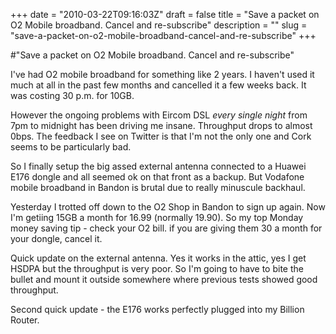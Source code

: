 +++
date = "2010-03-22T09:16:03Z"
draft = false
title = "Save a packet on O2 Mobile broadband. Cancel and re-subscribe"
description = ""
slug = "save-a-packet-on-o2-mobile-broadband-cancel-and-re-subscribe"
+++

#"Save a packet on O2 Mobile broadband. Cancel and re-subscribe"


 I&#39;ve had O2 mobile broadband for something like 2 years. I haven&#39;t used it much at all in the past few months and cancelled it a few weeks back. It was costing 30 p.m. for 10GB. <p /><div>However the ongoing problems with Eircom DSL *every* *single* *night* from 7pm to midnight has been driving me insane. Throughput drops to almost 0bps. The feedback I see on Twitter is that I&#39;m not the only one and Cork seems to be particularly bad.</div> <p /><div>So I finally setup the big assed external antenna connected to a Huawei E176 dongle and all seemed ok on that front as a backup. But Vodafone mobile broadband in Bandon is brutal due to really minuscule backhaul.</div> <p /><div>Yesterday I trotted off down to the O2 Shop in Bandon to sign up again. Now I&#39;m getiing 15GB a month for 16.99 (normally 19.90). So my top Monday money saving tip - check your O2 bill. if you are giving them 30 a month for your dongle, cancel it.</div> <p /><div>Quick update on the external antenna. Yes it works in the attic, yes I get HSDPA but the throughput is very poor. So I&#39;m going to have to bite the bullet and mount it outside somewhere where previous tests showed good throughput.</div> <p /><div>Second quick update - the E176 works perfectly plugged into my Billion Router.</div>
 